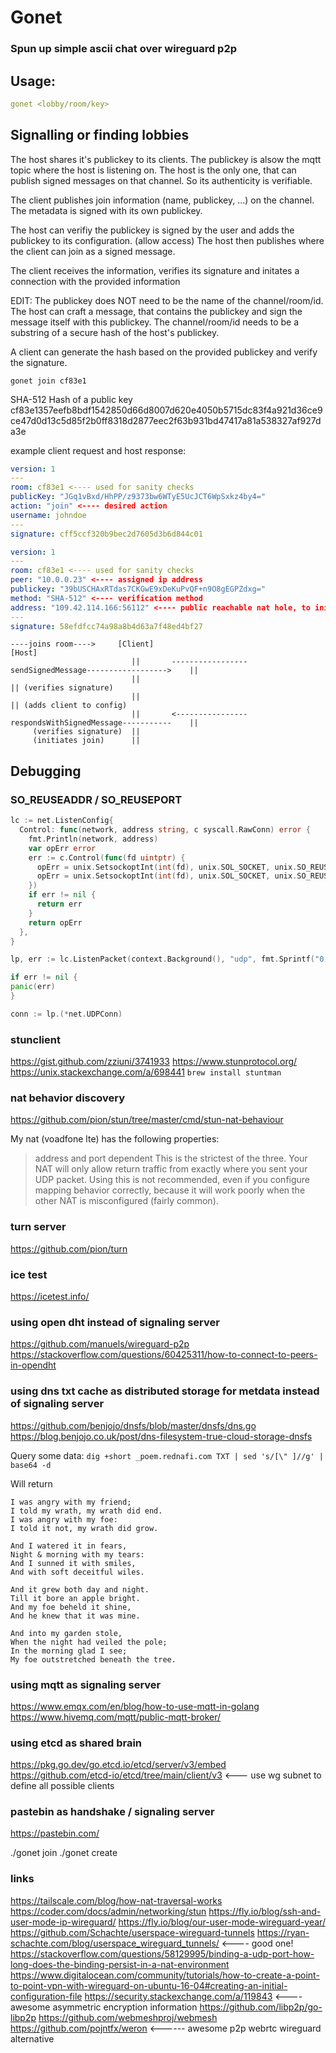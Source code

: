# Gonet
### Spun up simple ascii chat over wireguard p2p

## Usage:

```yaml
gonet <lobby/room/key>
```

## Signalling or finding lobbies

The host shares it's publickey to its clients. The publickey is alsow the mqtt topic where the host is listening on.
The host is the only one, that can publish signed messages on that channel. So its authenticity is verifiable.

The client publishes join information (name, publickey, ...) on the channel. The metadata is signed with its own publickey.

The host can verifiy the publickey is signed by the user and adds the publickey to its configuration. (allow access)
The host then publishes where the client can join as a signed message.

The client receives the information, verifies its signature and initates a connection with the provided information

EDIT: The publickey does NOT need to be the name of the channel/room/id. The host can craft a message, that contains the publickey and sign the message itself with
this publickey. The channel/room/id needs to be a substring of a secure hash of the host's publickey. 

A client can generate the hash based on the provided publickey and verify the signature.

`gonet join cf83e1`

SHA-512 Hash of a public key
cf83e1357eefb8bdf1542850d66d8007d620e4050b5715dc83f4a921d36ce9ce47d0d13c5d85f2b0ff8318d2877eec2f63b931bd47417a81a538327af927da3e

example client request and host response:

```yaml
version: 1
---
room: cf83e1 <---- used for sanity checks
publicKey: "JGq1vBxd/HhPP/z9373bw6WTyE5UcJCT6WpSxkz4by4="
action: "join" <---- desired action
username: johndoe
---
signature: cff5ccf320b9bec2d7605d3b6d844c01
```

```yaml
version: 1
---
room: cf83e1 <---- used for sanity checks
peer: "10.0.0.23" <---- assigned ip address
publickey: "39bUSCHAxRTdas7CKGwE9xDeKuPvQF+n9O8gEGPZdxg="
method: "SHA-512" <---- verification method
address: "109.42.114.166:56112" <---- public reachable nat hole, to initiate wireguard connection
---
signature: 58efdfcc74a98a8b4d63a7f48ed4bf27
```



```
----joins room---->     [Client]                                                           [Host]
                           ||       -----------------sendSignedMessage------------------>    || 
                           ||                                                                || (verifies signature)                                                              
                           ||                                                                || (adds client to config) 
                           ||       <----------------respondsWithSignedMessage-----------    ||
     (verifies signature)  ||
     (initiates join)      ||
```

## Debugging

### SO_REUSEADDR / SO_REUSEPORT

```go
lc := net.ListenConfig{
  Control: func(network, address string, c syscall.RawConn) error {
    fmt.Println(network, address)
    var opErr error
    err := c.Control(func(fd uintptr) {
      opErr = unix.SetsockoptInt(int(fd), unix.SOL_SOCKET, unix.SO_REUSEPORT, 1)
      opErr = unix.SetsockoptInt(int(fd), unix.SOL_SOCKET, unix.SO_REUSEADDR, 1)
    })
    if err != nil {
      return err
    }
    return opErr
  },
}

lp, err := lc.ListenPacket(context.Background(), "udp", fmt.Sprintf("0.0.0.0:%d", port))

if err != nil {
panic(err)
}

conn := lp.(*net.UDPConn)
```

### stunclient
https://gist.github.com/zziuni/3741933
https://www.stunprotocol.org/
https://unix.stackexchange.com/a/698441
``
brew install stuntman
``

### nat behavior discovery
https://github.com/pion/stun/tree/master/cmd/stun-nat-behaviour

My nat (voadfone lte) has the following properties:
> address and port dependent This is the strictest of the three. Your NAT will only allow return traffic from exactly where you sent your UDP packet. Using this is not recommended, even if you configure mapping behavior correctly, because it will work poorly when the other NAT is misconfigured (fairly common).


### turn server
https://github.com/pion/turn


### ice test
https://icetest.info/

### using open dht instead of signaling server
https://github.com/manuels/wireguard-p2p
https://stackoverflow.com/questions/60425311/how-to-connect-to-peers-in-opendht

### using dns txt cache as distributed storage for metdata instead of signaling server
https://github.com/benjojo/dnsfs/blob/master/dnsfs/dns.go
https://blog.benjojo.co.uk/post/dns-filesystem-true-cloud-storage-dnsfs

Query some data:
``dig +short _poem.rednafi.com TXT | sed 's/[\" ]//g' | base64 -d``

Will return

```
I was angry with my friend;
I told my wrath, my wrath did end.
I was angry with my foe:
I told it not, my wrath did grow.

And I watered it in fears,
Night & morning with my tears:
And I sunned it with smiles,
And with soft deceitful wiles.

And it grew both day and night.
Till it bore an apple bright.
And my foe beheld it shine,
And he knew that it was mine.

And into my garden stole,
When the night had veiled the pole;
In the morning glad I see;
My foe outstretched beneath the tree.
```

### using mqtt as signaling server
https://www.emqx.com/en/blog/how-to-use-mqtt-in-golang
https://www.hivemq.com/mqtt/public-mqtt-broker/

### using etcd as shared brain
https://pkg.go.dev/go.etcd.io/etcd/server/v3/embed
https://github.com/etcd-io/etcd/tree/main/client/v3 <--- use wg subnet to define all possible clients

### pastebin as handshake / signaling server
https://pastebin.com/


./gonet join <roomId>
./gonet create <roomid>

### links
https://tailscale.com/blog/how-nat-traversal-works
https://coder.com/docs/admin/networking/stun
https://fly.io/blog/ssh-and-user-mode-ip-wireguard/
https://fly.io/blog/our-user-mode-wireguard-year/
https://github.com/Schachte/userspace-wireguard-tunnels
https://ryan-schachte.com/blog/userspace_wireguard_tunnels/ <---- good one!
https://stackoverflow.com/questions/58129995/binding-a-udp-port-how-long-does-the-binding-persist-in-a-nat-environment
https://www.digitalocean.com/community/tutorials/how-to-create-a-point-to-point-vpn-with-wireguard-on-ubuntu-16-04#creating-an-initial-configuration-file
https://security.stackexchange.com/a/119843 <---- awesome asymmetric encryption information
https://github.com/libp2p/go-libp2p
https://github.com/webmeshproj/webmesh
https://github.com/pojntfx/weron <------ awesome p2p webrtc wireguard alternative
